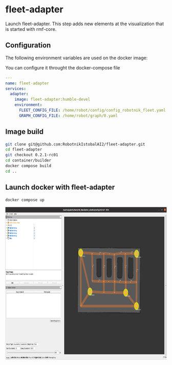 # fleet-adapter

Launch fleet-adapter.  This step adds new elements at the visualization that is started with rmf-core.

## Configuration

The following environment variables are used on the docker image:

You can configure it throught the docker-compose file

```yaml
---
name: fleet-adapter
services:
  adapter:
    image: fleet-adapter:humble-devel
    environment:
      FLEET_CONFIG_FILE: /home/robot/config/config_robotnik_fleet.yaml
      GRAPH_CONFIG_FILE: /home/robot/graph/0.yaml
```

## Image build

```bash
git clone git@github.com:RobotnikIstobalAI2/fleet-adapter.git
cd fleet-adapter
git checkout 0.2.1-rc01
cd container/builder
docker compose build
cd ..
```

## Launch docker with fleet-adapter

```bash
docker compose up
```

<p align="center">
  <img src="doc/fleetadapter.png" height="475" />
</p>